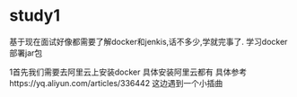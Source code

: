 # study1
基于现在面试好像都需要了解docker和jenkis,话不多少,学就完事了. 学习docker部署jar包

1首先我们需要去阿里云上安装docker 
 具体安装阿里云都有 具体参考https://yq.aliyun.com/articles/336442
这边遇到一个小插曲 
